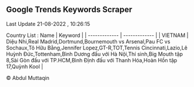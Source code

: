 

## Google Trends Keywords Scraper 
 
Last Update 21-08-2022 , 10:26:15

Country List :
 Name  | Keyword |
| ------------- | ------------- |
| VIETNAM | Diệu Nhi,Real Madrid,Dortmund,Bournemouth vs Arsenal,Pau FC vs Sochaux,Tô Hữu Bằng,Jennifer Lopez,GT-R,TOT,Tennis Cincinnati,Lazio,Lê Huỳnh Đức,Tottenham,Bình Dương đấu với Hà Nội,Thí sinh,Big Mouth tập 8,Sài Gòn đấu với TP.HCM,Bình Định đấu với Thanh Hóa,Hoàn Hồn tập 17,Quỳnh Kool |



© Abdul Muttaqin 
